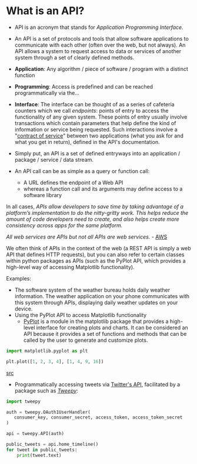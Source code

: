 # What is an API?

- API is an acronym that stands for *Application Programming Interface.*
- An API is a set of protocols and tools that allow software applications to communicate with each other (often over the web, but not always). An API allows a system to request access to data or services of another system through a set of clearly defined methods.

- **Application**: Any algorithm / piece of software / program with a distinct function
- **Programming**: Access is predefined and can be reached programmatically via the...
- **Interface**: The interface can be thought of as a series of cafeteria counters which we call *endpoints*: points of entry to access the functionality of any given system. These points of entry usually involve transactions which contain parameters that help define the kind of information or service being requested. Such interactions involve a "[contract of service](https://aws.amazon.com/what-is/api/)" between two applications (what you ask for and what you get in return), defined in the API's documentation.

- Simply put, an API is a set of defined entryways into an application / package / service / data stream.
- An API call can be as simple as a query or function call:
	- A URL defines the endpoint of a Web API 
	- whereas a function call and its arguments may define access to a software library

In all cases, *APIs allow developers to save time by taking advantage of a platform’s implementation to do the nitty-gritty work. This helps reduce the amount of code developers need to create, and also helps create more consistency across apps for the same platform.* 

*All web services are APIs but not all APIs are web services.* - [AWS](https://aws.amazon.com/what-is/api/)

We often think of APIs in the context of the web (a REST API is simply a web API that defines HTTP requests), but you can also refer to certain classes within python packages as APIs (such as the PyPlot API, which provides a high-level way of accessing Matplotlib functionality).

Examples:
- The software system of the weather bureau holds daily weather information. The weather application on your phone communicates with this system through APIs, displaying daily weather updates on your device.
- Using the PyPlot API to access Matplotlib functionality
	- [PyPlot](https://matplotlib.org/stable/api/_as_gen/matplotlib.pyplot.plot.html) is a module in the matplotlib package that provides a high-level interface for creating plots and charts. It can be considered an API because it provides a set of functions and methods that can be called by the user to generate and customize plots.
```python
import matplotlib.pyplot as plt

plt.plot([1, 2, 3, 4], [1, 4, 9, 16])
```
[src](https://matplotlib.org/stable/tutorials/introductory/pyplot.html#intro-to-pyplot)
- Programmatically accessing tweets via [Twitter's API](https://developer.twitter.com/en/docs/twitter-api), facilitated by a package such as *[Tweepy](https://github.com/tweepy/tweepy)*:
```python
import tweepy

auth = tweepy.OAuth1UserHandler(
   consumer_key, consumer_secret, access_token, access_token_secret
)

api = tweepy.API(auth)

public_tweets = api.home_timeline()
for tweet in public_tweets:
    print(tweet.text)
```
